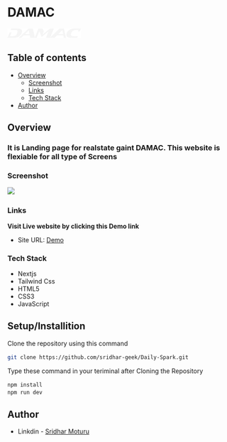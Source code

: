 # DAMAC

![Logo](public/logo.png)

## Table of contents

- [Overview](#overview)
  - [Screenshot](#screenshot)
  - [Links](#links)
  - [Tech Stack](#tech-stack)
- [Author](#author)


## Overview
  ### It is Landing page for realstate gaint DAMAC. This website is flexiable for all type of Screens

### Screenshot

![](./public/Images/Screenshot.png)

### Links
**Visit Live website by clicking this Demo link**
- Site URL: [Demo](https://daily-spark.vercel.app/)

### Tech Stack
- Nextjs
- Tailwind Css
- HTML5
- CSS3
- JavaScript

## Setup/Installition
Clone the repository using this command
  ```sh
git clone https://github.com/sridhar-geek/Daily-Spark.git
```
Type these command in your teriminal after Cloning the Repository
 ```sh 
 npm install
npm run dev
 ```

## Author

- Linkdin - [Sridhar Moturu](https://www.linkedin.com/in/sridhar-moturu-b4620524b/)
